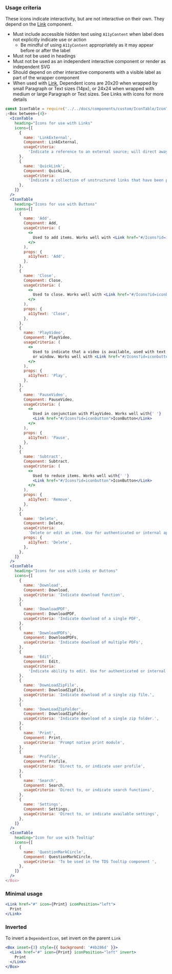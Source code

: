 ### Usage criteria

These icons indicate interactivity, but are not interactive on their own. They depend on the [Link](#/Links?id=link) component.

- Must include accessible hidden text using `A11yContent` when label does not explicitly indicate use or action
  - Be mindful of using `A11yContent` appropriately as it may appear before or after the label
- Must not be used in headings
- Must not be used as an independent interactive component or render as independent SVG
- Should depend on other interactive components with a visible label as part of the wrapper component
- When used with [Link](#/Links?id=link), Dependent icons are 20x20 when wrapped by small Paragraph or Text sizes (14px), or 24x24 when wrapped with medium or large Paragraph or Text sizes. See Links with icons for more details

```jsx
const IconTable = require('../../docs/components/custom/IconTable/IconTable').default
;<Box between={4}>
  <IconTable
    heading="Icons for use with Links"
    icons={[
      {
        name: 'LinkExternal',
        Component: LinkExternal,
        usageCriteria:
          'Indicate a reference to an external source; will direct away from the TELUS experience or the primary flow ',
      },
      {
        name: 'QuickLink',
        Component: QuickLink,
        usageCriteria:
          'Indicate a collection of unstructured links that have been placed prominently on a page.',
      },
    ]}
  />
  <IconTable
    heading="Icons for use with Buttons"
    icons={[
      {
        name: 'Add',
        Component: Add,
        usageCriteria: (
          <>
            Used to add items. Works well with <Link href="#/Icons?id=iconbutton">IconButton</Link>
          </>
        ),
        props: {
          a11yText: 'Add',
        },
      },
      {
        name: 'Close',
        Component: Close,
        usageCriteria: (
          <>
            Used to close. Works well with <Link href="#/Icons?id=iconbutton">IconButton</Link>
          </>
        ),
        props: {
          a11yText: 'Close',
        },
      },
      {
        name: 'PlayVideo',
        Component: PlayVideo,
        usageCriteria: (
          <>
            Used to indicate that a video is available, used with text link to bring to another page
            or window. Works well with <Link href="#/Icons?id=iconbutton">IconButton</Link>
          </>
        ),
        props: {
          a11yText: 'Play',
        },
      },
      {
        name: 'PauseVideo',
        Component: PauseVideo,
        usageCriteria: (
          <>
            Used in conjunction with PlayVideo. Works well with{' '}
            <Link href="#/Icons?id=iconbutton">IconButton</Link>
          </>
        ),
        props: {
          a11yText: 'Pause',
        },
      },
      {
        name: 'Subtract',
        Component: Subtract,
        usageCriteria: (
          <>
            Used to reduce items. Works well with{' '}
            <Link href="#/Icons?id=iconbutton">IconButton</Link>
          </>
        ),
        props: {
          a11yText: 'Remove',
        },
      },
      {
        name: 'Delete',
        Component: Delete,
        usageCriteria:
          'Delete or edit an item. Use for authenticated or internal applications. Don’t use on marketing pages.',
        props: {
          a11yText: 'Delete',
        },
      },
    ]}
  />
  <IconTable
    heading="Icons for use with Links or Buttons"
    icons={[
      {
        name: 'Download',
        Component: Download,
        usageCriteria: 'Indicate download function',
      },
      {
        name: 'DownloadPDF',
        Component: DownloadPDF,
        usageCriteria: 'Indicate download of a single PDF',
      },
      {
        name: 'DownloadPDFs',
        Component: DownloadPDFs,
        usageCriteria: 'Indicate download of multiple PDFs',
      },
      {
        name: 'Edit',
        Component: Edit,
        usageCriteria:
          'Indicate ability to edit. Use for authenticated or internal applications. Don’t use on marketing pages',
      },
      {
        name: 'DownLoadZipFile',
        Component: DownloadZipFile,
        usageCriteria: 'Indicate download of a single zip file.',
      },
      {
        name: 'DownLoadZipFolder',
        Component: DownloadZipFolder,
        usageCriteria: 'Indicate download of a single zip folder.',
      },
      {
        name: 'Print',
        Component: Print,
        usageCriteria: 'Prompt native print module',
      },
      {
        name: 'Profile',
        Component: Profile,
        usageCriteria: 'Direct to, or indicate user profile',
      },
      {
        name: 'Search',
        Component: Search,
        usageCriteria: 'Direct to, or indicate search functions',
      },
      {
        name: 'Settings',
        Component: Settings,
        usageCriteria: 'Direct to, or indicate available settings',
      },
    ]}
  />
  <IconTable
    heading="Icon for use with Tooltip"
    icons={[
      {
        name: 'QuestionMarkCircle',
        Component: QuestionMarkCircle,
        usageCriteria: 'To be used in the TDS Tooltip component ',
      },
    ]}
  />
</Box>
```

### Minimal usage

```jsx
<Link href="#" icon={Print} iconPosition="left">
  Print
</Link>
```

### Inverted

To invert a `DependentIcon`, set invert on the parent `Link`

```jsx
<Box inset={3} style={{ background: '#4b286d' }}>
  <Link href="#" icon={Print} iconPosition="left" invert>
    Print
  </Link>
</Box>
```
